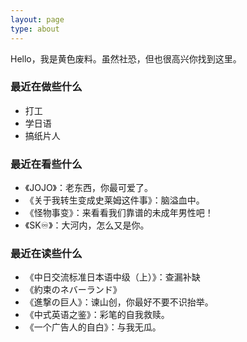 ```yaml
---
layout: page
type: about
---
```


Hello，我是黄色废料。虽然社恐，但也很高兴你找到这里。

### 最近在做些什么

- 打工
- 学日语
- 搞纸片人

### 最近在看些什么

- 《JOJO》：老东西，你最可爱了。
- 《关于我转生变成史莱姆这件事》：脑溢血中。
- 《怪物事变》：来看看我们靠谱的未成年男性吧！
- 《SK♾》：大河内，怎么又是你。

### 最近在读些什么

- 《中日交流标准日本语中级（上）》：查漏补缺
- 《約束のネバーランド》
- 《進撃の巨人》：谏山创，你最好不要不识抬举。
- 《中式英语之鉴》：彩笔的自我救赎。
- 《一个广告人的自白》：与我无瓜。
